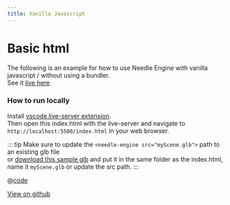```yaml
---
title: Vanilla Javascript
---
```


# Basic html

The following is an example for how to use Needle Engine with vanilla javascript / without using a bundler.  
See it [live here](https://engine.needle.tools/samples/vanillajs/).

### How to run locally
Install [vscode live-server extension](https://marketplace.visualstudio.com/items?itemName=ritwickdey.LiveServer).   
Then open this index.html with the live-server and navigate to ``http://localhost:5500/index.html`` in your web browser.

::: tip
Make sure to update the ``<needle-engine src="myScene.glb">`` path to an existing glb file   
or [download this sample glb](https://github.com/needle-tools/needle-engine-samples/raw/main/vanilla/myScene.glb) and put it in the same folder as the index.html, name it ``myScene.glb`` or update the src path.
:::

@[code](@code/basic-html.html) 


[View on github](https://github.com/needle-tools/needle-engine-samples/tree/main/vanilla)
